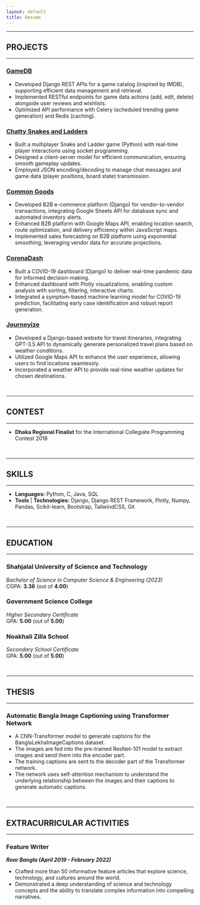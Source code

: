 ```yaml
---
layout: default
title: Resume
---
```


---
## PROJECTS
---
 
### [GameDB](https://github.com/nishorgo/GameDB)
* Developed Django REST APIs for a game catalog (inspired by IMDB), supporting efficient data management and retrieval.
* Implemented RESTful endpoints for game data actions (add, edit, delete) alongside user reviews and wishlists.
* Optimized API performance with Celery (scheduled trending game generation) and Redis (caching).

### [Chatty Snakes and Ladders](https://github.com/nishorgo/ChattySnakeLadders)
* Built a multiplayer Snake and Ladder game (Python) with real-time player interactions using socket programming.
* Designed a client-server model for efficient communication, ensuring smooth gameplay updates.
* Employed JSON encoding/decoding to manage chat messages and game data (player positions, board state) transmission.

### [Common Goods](https://github.com/nishorgo/CommonGoods)
* Developed B2B e-commerce platform (Django) for vendor-to-vendor transactions, integrating Google Sheets API for database sync and automated inventory alerts.
* Enhanced B2B platform with Google Maps API, enabling location search, route optimization, and delivery efficiency within JavaScript maps.
* Implemented sales forecasting on B2B platform using exponential smoothing, leveraging vendor data for accurate projections.

### [CoronaDash](https://github.com/nishorgo/CoronaDash)
* Built a COVID-19 dashboard (Django) to deliver real-time pandemic data for informed decision-making.
* Enhanced dashboard with Plotly visualizations, enabling custom analysis with sorting, filtering, interactive charts.
* Integrated a symptom-based machine learning model for COVID-19 prediction, facilitating early case identification and robust report generation.

### [Journeyize](https://github.com/nishorgo/Journeyize)
* Developed a Django-based website for travel itineraries, integrating GPT-3.5 API to dynamically generate personalized travel plans based on weather conditions.
* Utilized Google Maps API to enhance the user experience, allowing users to find locations seamlessly.
* Incorporated a weather API to provide real-time weather updates for chosen destinations.

<br />

---
## CONTEST
---

* **Dhaka Regional Finalist** for the International Collegiate Programming Contest 2018

<br />

---
## SKILLS
---

* **Languages:** Python, C, Java, SQL
* **Tools** &#124; **Technologies:**  Django, Django REST Framework, Plotly, Numpy, Pandas, Scikit-learn, Bootstrap, TailwindCSS, Git

<br />

---
## EDUCATION
---

### Shahjalal University of Science and Technology  
*Bachelor of Science in Computer Science & Engineering (2023)*  
CGPA: **3.36** (out of **4.00**) 

### Government Science College
*Higher Secondary Certificate*  
GPA: **5.00** (out of **5.00**)

### Noakhali Zilla School
*Secondary School Certificate*  
GPA: **5.00** (out of **5.00**)


<br />

---
## THESIS
---

### Automatic Bangla Image Captioning using Transformer Network
* A CNN-Transformer model to generate captions for the BanglaLekhaImageCaptions dataset.
* The images are fed into the pre-trained ResNet-101 model to extract images and send them into the encoder part.
* The training captions are sent to the decoder part of the Transformer network.
* The network uses self-attention mechanism to understand the underlying relationship between the images and their captions to generate automatic captions.

<br />

---
## EXTRACURRICULAR ACTIVITIES
---

### Feature Writer
***Roar Bangla (April 2019 - February 2022)***
* Crafted more than 50 informative feature articles that explore science, technology, and cultures around the world.
* Demonstrated a deep understanding of science and technology concepts and the ability to translate complex information into compelling narratives.


